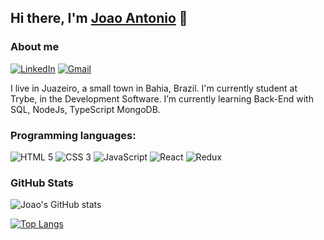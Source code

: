 ## Hi there, I'm [Joao Antonio](https://joaopsilvaa.github.io/) 👋

<!--
**JoaopSilvaa/JoaopSilvaa** is a ✨ _special_ ✨ repository because its `README.md` (this file) appears on your GitHub profile.

Here are some ideas to get you started:

- 🔭 I’m currently working on ...
- 🌱 I’m currently learning ...
- 👯 I’m looking to collaborate on ...
- 🤔 I’m looking for help with ...
- 💬 Ask me about ...
- 📫 How to reach me: ...
- 😄 Pronouns: ...
- ⚡ Fun fact: ...
-->
### About me

<a href="https://www.linkedin.com/in/joaoantoniosilvaa"><img alt="LinkedIn" src="https://img.shields.io/badge/LinkedIn-0077B5?style=for-the-badge&logo=linkedin&logoColor=white" /></a>
<a href="mailto:joaopsilva.dev@gmail.com"><img alt="Gmail" src="https://img.shields.io/badge/Gmail-D14836?style=for-the-badge&logo=gmail&logoColor=white" /></a>

I live in Juazeiro, a small town in Bahia, Brazil. I'm currently student at Trybe, in the Development Software. I’m currently learning Back-End with SQL, NodeJs, TypeScript MongoDB.

### Programming languages:

<img alt="HTML 5" src="https://img.shields.io/badge/HTML5-E34F26?style=for-the-badge&logo=html5&logoColor=white" />
<img alt="CSS 3" src="https://img.shields.io/badge/CSS3-1572B6?style=for-the-badge&logo=css3&logoColor=white" />
<img alt="JavaScript" src="https://img.shields.io/badge/JavaScript-323330?style=for-the-badge&logo=javascript&logoColor=F7DF1E" />
<img alt="React" src="https://img.shields.io/badge/React-20232A?style=for-the-badge&logo=react&logoColor=61DAFB" />
<img alt="Redux" src="https://img.shields.io/badge/Redux-593D88?style=for-the-badge&logo=redux&logoColor=white" />

### GitHub Stats

![Joao's GitHub stats](https://github-readme-stats.vercel.app/api?username=JoaopSilvaa&show_icons=true&theme=tokyonight)

[![Top Langs](https://github-readme-stats.vercel.app/api/top-langs/?username=JoaopSilvaa&layout=compact&theme=tokyonight)](https://github.com/JoaopSilvaa/github-readme-stats)
